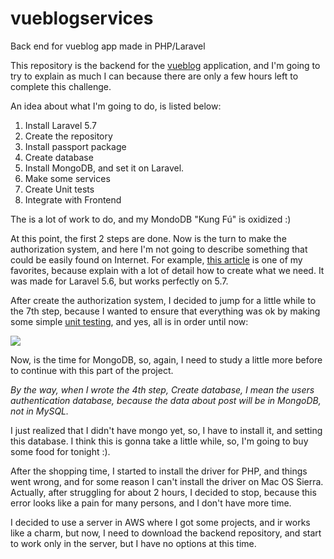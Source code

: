 # vueblogservices
Back end for vueblog app made in PHP/Laravel

This repository is the backend for the [vueblog](https://github.com/gersonmontenegro/vueblog) application, and I'm going to try to explain as much I can because there are only a few hours left to complete this challenge.

An idea about what I'm going to do, is listed below:

 1. Install Laravel 5.7
 2. Create the repository
 3. Install passport package
 4. Create database
 5. Install MongoDB, and set it on Laravel.
 6. Make some services
 7. Create Unit tests
 8. Integrate with Frontend

The is a lot of work to do, and my MondoDB "Kung Fú" is oxidized :)

At this point, the first 2 steps are done. Now is the turn to make the authorization system, and here I'm not going to describe something that could be easily found on Internet. For example, [this article](https://medium.com/modulr/create-api-authentication-with-passport-of-laravel-5-6-1dc2d400a7f) is one of my favorites, because explain with a lot of detail how to create what we need. It was made for Laravel 5.6, but works perfectly on 5.7.

After create the authorization system, I decided to jump for a little while to the 7th step, because I wanted to ensure that everything was ok by making some simple [unit testing](https://github.com/gersonmontenegro/vueblogservices/blob/master/tests/Unit/AuthTest.php), and yes, all is in order until now:

![](https://lh3.googleusercontent.com/ZvYnWqKUIdbWnnwmqlP-Nvg-ZQgvIoSAq2x7wXYOrhtpLxTFET2eiUy9lvkxYHFmRl1geeHu30es=s900)

Now, is the time for MongoDB, so, again, I need to study a little more before to continue with this part of the project.

*By the way, when I wrote the 4th step, Create database, I mean the users authentication database, because the data about post will be in MongoDB, not in MySQL.*

I just realized that I didn't have mongo yet, so, I have to install it, and setting this database. I think this is gonna take a little while, so, I'm going to buy some food for tonight :).

After the shopping time, I started to install the driver for PHP, and things went wrong, and for some reason I can't install the driver on Mac OS Sierra. Actually, after struggling for about 2 hours, I decided to stop, because this error looks like a pain for many persons, and I don't have more time.

I decided to use a server in AWS where I got some projects, and ir works like a charm, but now, I need to download the backend repository, and start to work only in the server, but I have no options at this time.


